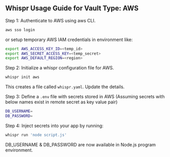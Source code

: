 ## Whispr Usage Guide for Vault Type: AWS

Step 1: Authenticate to AWS using aws CLI.

```bash
aws sso login
```
or setup temporary AWS IAM credentials in environment like:

```bash
export AWS_ACCESS_KEY_ID=<temp_id>
export AWS_SECRET_ACCESS_KEY=<temp_secret>
export AWS_DEFAULT_REGION=<region>
```

Step 2: Initialize a whispr configuration file for AWS.

```bash
whispr init aws
```

This creates a file called `whispr.yaml`. Update the details.

Step 3: Define a `.env` file with secrets stored in AWS (Assuming secrets with below names exist in remote secret as key value pair)
```bash
DB_USERNAME=
DB_PASSWORD=
```

Step 4: Inject secrets into your app by running:
```bash
whispr run 'node script.js'
```

DB_USERNAME & DB_PASSWORD are now available in Node.js program environment.

